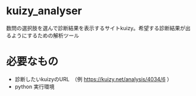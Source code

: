 # kuizy_analyser
数問の選択肢を選んで診断結果を表示するサイトkuizy。希望する診断結果が出るようにするための解析ツール  

# 必要なもの
- 診断したいkuizyのURL　（例 https://kuizy.net/analysis/4034/6 ）  
- python 実行環境
